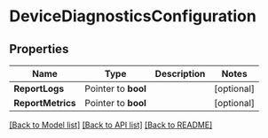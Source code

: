 # DeviceDiagnosticsConfiguration

## Properties

Name | Type | Description | Notes
------------ | ------------- | ------------- | -------------
**ReportLogs** | Pointer to **bool** |  | [optional] 
**ReportMetrics** | Pointer to **bool** |  | [optional] 

[[Back to Model list]](../README.md#documentation-for-models) [[Back to API list]](../README.md#documentation-for-api-endpoints) [[Back to README]](../README.md)



